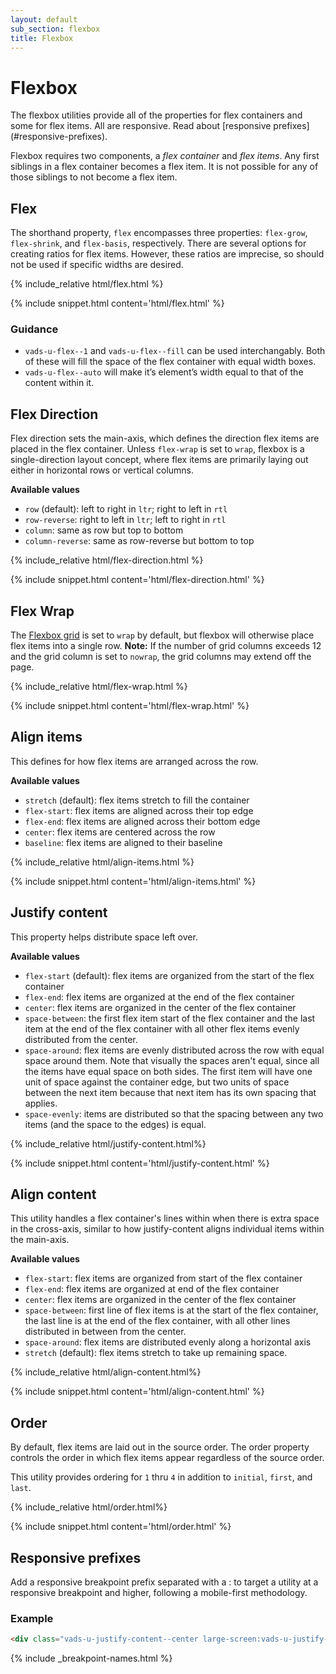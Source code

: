 ```yaml
---
layout: default
sub_section: flexbox
title: Flexbox
---
```


# Flexbox

<div class="va-introtext" markdown="1">
The flexbox utilities provide all of the properties for flex containers and some for flex items. All are responsive. Read about [responsive prefixes](#responsive-prefixes).
</div>

Flexbox requires two components,  a *flex container* and *flex items*. Any first siblings in a flex container becomes a flex item. It is not possible for any of those siblings to not become a flex item.

## Flex

The shorthand property, `flex` encompasses three properties: `flex-grow`, `flex-shrink`, and `flex-basis`, respectively. There are several options for creating ratios for flex items. However, these ratios are imprecise, so should not be used if specific widths are desired.

<div class="site-c-showcase">
{% include_relative html/flex.html %}
</div>

{% include snippet.html content='html/flex.html' %}

### Guidance

- `vads-u-flex--1` and `vads-u-flex--fill` can be used interchangably. Both of these will fill the space of the flex container  with equal width boxes.
- `vads-u-flex--auto` will make it’s element’s width equal to that of the content within it.

## Flex Direction

Flex direction sets the main-axis, which defines the direction flex items are placed in the flex container. Unless `flex-wrap` is set to `wrap`, flexbox is a single-direction layout concept, where flex items are primarily laying out either in horizontal rows or vertical columns.

**Available values**

- `row` (default): left to right in `ltr`; right to left in `rtl`
- `row-reverse`: right to left in `ltr`; left to right in `rtl`
- `column`: same as row but top to bottom
- `column-reverse`: same as row-reverse but bottom to top

<div class="site-c-showcase">
{% include_relative html/flex-direction.html %}
</div>

{% include snippet.html content='html/flex-direction.html' %}

## Flex Wrap

The [Flexbox grid](../layout/flexbox-grid.html) is set to `wrap` by default, but flexbox will otherwise place flex items into a single row. **Note:** If the number of grid columns exceeds 12 and the grid column is set to `nowrap`, the grid columns may extend off the page.

<div class="site-c-showcase">
{% include_relative html/flex-wrap.html %}
</div>

{% include snippet.html content='html/flex-wrap.html' %}

## Align items

This defines for how flex items are arranged across the row.

**Available values**

- `stretch` (default): flex items stretch to fill the container
- `flex-start`: flex items are aligned across their top edge
- `flex-end`: flex items are aligned across their bottom edge
- `center`: flex items are centered across the row
- `baseline`: flex items are aligned to their baseline

<div class="site-c-showcase">
{% include_relative html/align-items.html %}
</div>

{% include snippet.html content='html/align-items.html' %}

## Justify content

This property helps distribute space left over.

**Available values**

- `flex-start` (default): flex items are organized from the start of the flex container
- `flex-end`: flex items are organized at the end of the flex container
- `center`: flex items are organized in the center of the flex container
- `space-between`: the first flex item start of the flex container and the last item at the end of the flex container with all other flex items evenly distributed from the center.
- `space-around`: flex items are evenly distributed across the row with equal space around them. Note that visually the spaces aren't equal, since all the items have equal space on both sides. The first item will have one unit of space against the container edge, but two units of space between the next item because that next item has its own spacing that applies.
- `space-evenly`: items are distributed so that the spacing between any two items (and the space to the edges) is equal.

<div class="site-c-showcase">
{% include_relative html/justify-content.html%}
</div>

{% include snippet.html content='html/justify-content.html' %}

## Align content

This utility handles a flex container's lines within when there is extra space in the cross-axis, similar to how justify-content aligns individual items within the main-axis.

**Available values**

- `flex-start`: flex items are organized from start of the flex container
- `flex-end`: flex items are organized at end of the flex container
- `center`: flex items are organized in the center of the flex container
- `space-between`: first line of flex items is at the start of the flex container, the last line is at the end of the flex container, with all other lines distributed in between from the center.
- `space-around`: flex items are distributed evenly along a horizontal axis
- `stretch` (default): flex items stretch to take up remaining space.

<div class="site-c-showcase">
{% include_relative html/align-content.html%}
</div>

{% include snippet.html content='html/align-content.html' %}

## Order

By default, flex items are laid out in the source order. The order property controls the order in which flex items appear regardless of the source order.

This utility provides ordering for `1` thru `4` in addition to `initial`, `first`, and `last`.

<div class="site-c-showcase">
{% include_relative html/order.html%}
</div>

{% include snippet.html content='html/order.html' %}

## Responsive prefixes

Add a responsive breakpoint prefix separated with a : to target a utility at a responsive breakpoint and higher, following a mobile-first methodology.

### Example

```html
<div class="vads-u-justify-content--center large-screen:vads-u-justify-content--space-between">
```
{% include _breakpoint-names.html %}
